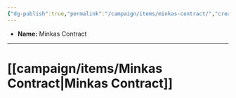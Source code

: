 ```yaml
---
{"dg-publish":true,"permalink":"/campaign/items/minkas-contract/","created":"2025-10-28T21:53:46.553-07:00","updated":"2025-10-28T22:54:40.728-07:00"}
---
```



<p><span><ul>
<li dir="auto"><strong>Name:</strong> Minkas Contract</li>
</ul></span></p>

---
# [[campaign/items/Minkas Contract\|Minkas Contract]]
